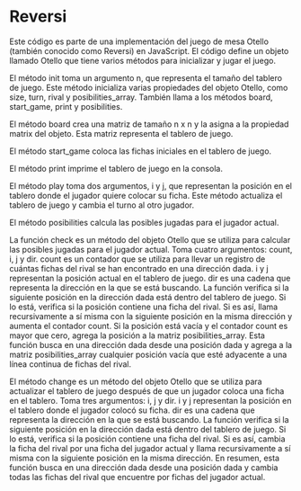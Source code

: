 # Reversi

Este código es parte de una implementación del juego de mesa Otello (también conocido como Reversi) en JavaScript. El código define un objeto llamado Otello que tiene varios métodos para inicializar y jugar el juego.

El método init toma un argumento n, que representa el tamaño del tablero de juego. Este método inicializa varias propiedades del objeto Otello, como size, turn, rival y posibilities_array. También llama a los métodos board, start_game, print y posibilities.

El método board crea una matriz de tamaño n x n y la asigna a la propiedad matrix del objeto. Esta matriz representa el tablero de juego.

El método start_game coloca las fichas iniciales en el tablero de juego.

El método print imprime el tablero de juego en la consola.

El método play toma dos argumentos, i y j, que representan la posición en el tablero donde el jugador quiere colocar su ficha. Este método actualiza el tablero de juego y cambia el turno al otro jugador.

El método posibilities calcula las posibles jugadas para el jugador actual.

La función check es un método del objeto Otello que se utiliza para calcular las posibles jugadas para el jugador actual. Toma cuatro argumentos: count, i, j y dir. count es un contador que se utiliza para llevar un registro de cuántas fichas del rival se han encontrado en una dirección dada. i y j representan la posición actual en el tablero de juego. dir es una cadena que representa la dirección en la que se está buscando.
La función verifica si la siguiente posición en la dirección dada está dentro del tablero de juego. Si lo está, verifica si la posición contiene una ficha del rival. Si es así, llama recursivamente a sí misma con la siguiente posición en la misma dirección y aumenta el contador count. Si la posición está vacía y el contador count es mayor que cero, agrega la posición a la matriz posibilities_array.
Esta función busca en una dirección dada desde una posición dada y agrega a la matriz posibilities_array cualquier posición vacía que esté adyacente a una línea continua de fichas del rival.

El método change es un método del objeto Otello que se utiliza para actualizar el tablero de juego después de que un jugador coloca una ficha en el tablero. Toma tres argumentos: i, j y dir. i y j representan la posición en el tablero donde el jugador colocó su ficha. dir es una cadena que representa la dirección en la que se está buscando.
La función verifica si la siguiente posición en la dirección dada está dentro del tablero de juego. Si lo está, verifica si la posición contiene una ficha del rival. Si es así, cambia la ficha del rival por una ficha del jugador actual y llama recursivamente a sí misma con la siguiente posición en la misma dirección.
En resumen, esta función busca en una dirección dada desde una posición dada y cambia todas las fichas del rival que encuentre por fichas del jugador actual.
